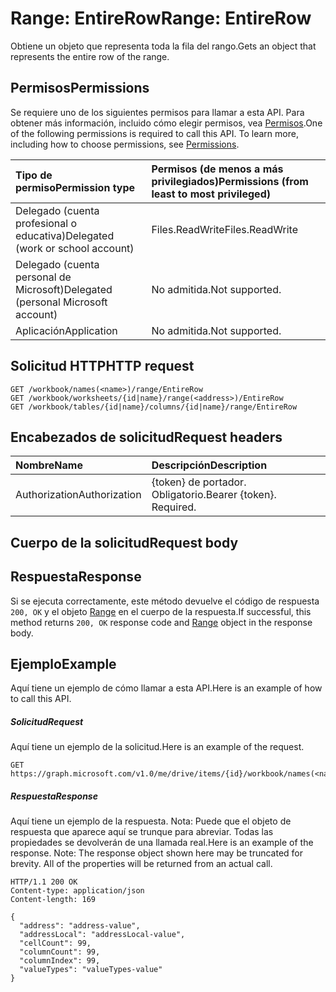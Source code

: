 # <a name="range-entirerow"></a><span data-ttu-id="f3751-101">Range: EntireRow</span><span class="sxs-lookup"><span data-stu-id="f3751-101">Range: EntireRow</span></span>

<span data-ttu-id="f3751-102">Obtiene un objeto que representa toda la fila del rango.</span><span class="sxs-lookup"><span data-stu-id="f3751-102">Gets an object that represents the entire row of the range.</span></span>
## <a name="permissions"></a><span data-ttu-id="f3751-103">Permisos</span><span class="sxs-lookup"><span data-stu-id="f3751-103">Permissions</span></span>
<span data-ttu-id="f3751-p101">Se requiere uno de los siguientes permisos para llamar a esta API. Para obtener más información, incluido cómo elegir permisos, vea [Permisos](../../../concepts/permissions_reference.md).</span><span class="sxs-lookup"><span data-stu-id="f3751-p101">One of the following permissions is required to call this API. To learn more, including how to choose permissions, see [Permissions](../../../concepts/permissions_reference.md).</span></span>

|<span data-ttu-id="f3751-106">Tipo de permiso</span><span class="sxs-lookup"><span data-stu-id="f3751-106">Permission type</span></span>      | <span data-ttu-id="f3751-107">Permisos (de menos a más privilegiados)</span><span class="sxs-lookup"><span data-stu-id="f3751-107">Permissions (from least to most privileged)</span></span>              |
|:--------------------|:---------------------------------------------------------|
|<span data-ttu-id="f3751-108">Delegado (cuenta profesional o educativa)</span><span class="sxs-lookup"><span data-stu-id="f3751-108">Delegated (work or school account)</span></span> | <span data-ttu-id="f3751-109">Files.ReadWrite</span><span class="sxs-lookup"><span data-stu-id="f3751-109">Files.ReadWrite</span></span>    |
|<span data-ttu-id="f3751-110">Delegado (cuenta personal de Microsoft)</span><span class="sxs-lookup"><span data-stu-id="f3751-110">Delegated (personal Microsoft account)</span></span> | <span data-ttu-id="f3751-111">No admitida.</span><span class="sxs-lookup"><span data-stu-id="f3751-111">Not supported.</span></span>    |
|<span data-ttu-id="f3751-112">Aplicación</span><span class="sxs-lookup"><span data-stu-id="f3751-112">Application</span></span> | <span data-ttu-id="f3751-113">No admitida.</span><span class="sxs-lookup"><span data-stu-id="f3751-113">Not supported.</span></span> |

## <a name="http-request"></a><span data-ttu-id="f3751-114">Solicitud HTTP</span><span class="sxs-lookup"><span data-stu-id="f3751-114">HTTP request</span></span>
<!-- { "blockType": "ignored" } -->
```http
GET /workbook/names(<name>)/range/EntireRow
GET /workbook/worksheets/{id|name}/range(<address>)/EntireRow
GET /workbook/tables/{id|name}/columns/{id|name}/range/EntireRow

```
## <a name="request-headers"></a><span data-ttu-id="f3751-115">Encabezados de solicitud</span><span class="sxs-lookup"><span data-stu-id="f3751-115">Request headers</span></span>
| <span data-ttu-id="f3751-116">Nombre</span><span class="sxs-lookup"><span data-stu-id="f3751-116">Name</span></span>       | <span data-ttu-id="f3751-117">Descripción</span><span class="sxs-lookup"><span data-stu-id="f3751-117">Description</span></span>|
|:---------------|:----------|
| <span data-ttu-id="f3751-118">Authorization</span><span class="sxs-lookup"><span data-stu-id="f3751-118">Authorization</span></span>  | <span data-ttu-id="f3751-p102">{token} de portador. Obligatorio.</span><span class="sxs-lookup"><span data-stu-id="f3751-p102">Bearer {token}. Required.</span></span> |

## <a name="request-body"></a><span data-ttu-id="f3751-121">Cuerpo de la solicitud</span><span class="sxs-lookup"><span data-stu-id="f3751-121">Request body</span></span>

## <a name="response"></a><span data-ttu-id="f3751-122">Respuesta</span><span class="sxs-lookup"><span data-stu-id="f3751-122">Response</span></span>

<span data-ttu-id="f3751-123">Si se ejecuta correctamente, este método devuelve el código de respuesta `200, OK` y el objeto [Range](../resources/range.md) en el cuerpo de la respuesta.</span><span class="sxs-lookup"><span data-stu-id="f3751-123">If successful, this method returns `200, OK` response code and [Range](../resources/range.md) object in the response body.</span></span>

## <a name="example"></a><span data-ttu-id="f3751-124">Ejemplo</span><span class="sxs-lookup"><span data-stu-id="f3751-124">Example</span></span>
<span data-ttu-id="f3751-125">Aquí tiene un ejemplo de cómo llamar a esta API.</span><span class="sxs-lookup"><span data-stu-id="f3751-125">Here is an example of how to call this API.</span></span>
##### <a name="request"></a><span data-ttu-id="f3751-126">Solicitud</span><span class="sxs-lookup"><span data-stu-id="f3751-126">Request</span></span>
<span data-ttu-id="f3751-127">Aquí tiene un ejemplo de la solicitud.</span><span class="sxs-lookup"><span data-stu-id="f3751-127">Here is an example of the request.</span></span>
<!-- {
  "blockType": "request",
  "name": "range_entirerow"
}-->
```http
GET https://graph.microsoft.com/v1.0/me/drive/items/{id}/workbook/names(<name>)/range/EntireRow
```

##### <a name="response"></a><span data-ttu-id="f3751-128">Respuesta</span><span class="sxs-lookup"><span data-stu-id="f3751-128">Response</span></span>
<span data-ttu-id="f3751-p103">Aquí tiene un ejemplo de la respuesta. Nota: Puede que el objeto de respuesta que aparece aquí se trunque para abreviar. Todas las propiedades se devolverán de una llamada real.</span><span class="sxs-lookup"><span data-stu-id="f3751-p103">Here is an example of the response. Note: The response object shown here may be truncated for brevity. All of the properties will be returned from an actual call.</span></span>
<!-- {
  "blockType": "response",
  "truncated": true,
  "@odata.type": "microsoft.graph.range"
} -->
```http
HTTP/1.1 200 OK
Content-type: application/json
Content-length: 169

{
  "address": "address-value",
  "addressLocal": "addressLocal-value",
  "cellCount": 99,
  "columnCount": 99,
  "columnIndex": 99,
  "valueTypes": "valueTypes-value"
}
```

<!-- uuid: 8fcb5dbc-d5aa-4681-8e31-b001d5168d79
2015-10-25 14:57:30 UTC -->
<!-- {
  "type": "#page.annotation",
  "description": "Range: EntireRow",
  "keywords": "",
  "section": "documentation",
  "tocPath": ""
}-->